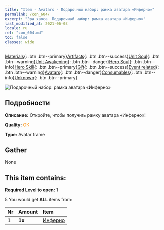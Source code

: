 ```yaml
---
title: "Item - Avatars - Подарочный набор: рамка аватара «Инферно»"
permalink: /con_604/
excerpt: "Эра хаоса  Подарочный набор: рамка аватара «Инферно»"
last_modified_at: 2021-06-03
locale: ru
ref: "con_604.md"
toc: false
classes: wide
---
```

 [Materials](/ItemsRU/){: .btn .btn--primary}[Artifacts](/ItemsRU/Artifacts/){: .btn .btn--success}[Unit Soul](/ItemsRU/UnitSoul/){: .btn .btn--warning}[Unit Awakening](/ItemsRU/UnitAwakening/){: .btn .btn--danger}[Hero Soul](/ItemsRU/HeroSoul/){: .btn .btn--info}[Hero Skill](/ItemsRU/HeroSkill/){: .btn .btn--primary}[Gift](/ItemsRU/Gift/){: .btn .btn--success}[Event related](/ItemsRU/Events/){: .btn .btn--warning}[Avatars](/ItemsRU/Avatars/){: .btn .btn--danger}[Consumables](/ItemsRU/Consumables/){: .btn .btn--info}[Unknown](/ItemsRU/Unknown/){: .btn .btn--primary}

 ![Подарочный набор: рамка аватара «Инферно»](/images/t/i_907003.png)

## Подробности
 **Описание:** Откройте, чтобы получить рамку аватара «Инферно»!

 **Quality:** <span style="color: #FF8C00">OK</span>

 **Type:** Avatar frame

## Gather

  None

## This item contains:

 **Required Level to open:** 1

 5 You would get **ALL** items  from:

  | Nr | Amount |     Item    |
  |:---|:-------|:------------|
  | 1 |  **1x** | [Инферно](/ru/Avatars/Inferno/) |  | 
